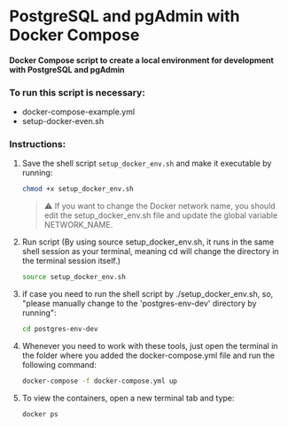 # PostgreSQL and pgAdmin with Docker Compose

#### Docker Compose script to create a local environment for development with PostgreSQL and pgAdmin

### To run this script is necessary:
- docker-compose-example.yml
- setup-docker-even.sh

### Instructions:

1. Save the shell script `setup_docker_env.sh` and make it executable by running:
   ```bash
   chmod +x setup_docker_env.sh   
   ```
   >  ⚠ If you want to change the Docker network name, you should edit the setup_docker_env.sh file and update the global variable NETWORK_NAME.


2. Run script (By using source setup_docker_env.sh, it runs in the same shell session as your terminal, meaning cd will change the directory in the terminal session itself.)
   ```bash
   source setup_docker_env.sh
   ```

3. if case you need to run the shell script by ./setup_docker_env.sh, so,
"please manually change to the 'postgres-env-dev' directory by running":
   ```bash
   cd postgres-env-dev
   ```
4. Whenever you need to work with these tools, just open the terminal in the folder where you added the docker-compose.yml file and run the following command:
   ```bash
   docker-compose -f docker-compose.yml up
   ```  
5. To view the containers, open a new terminal tab and type:
   ```bash
   docker ps
   ```  